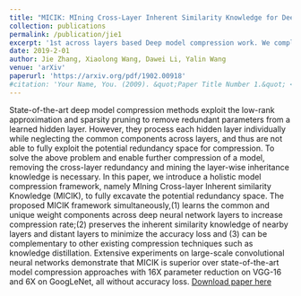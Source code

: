 ```yaml
---
title: "MICIK: MIning Cross-Layer Inherent Similarity Knowledge for Deep Model Compression"
collection: publications
permalink: /publication/jie1
excerpt: '1st across layers based Deep model compression work. We completed this work in the Decemeber of 2017.'
date: 2019-2-01
author: Jie Zhang, Xiaolong Wang, Dawei Li, Yalin Wang
venue: 'arXiv'
paperurl: 'https://arxiv.org/pdf/1902.00918'
#citation: 'Your Name, You. (2009). &quot;Paper Title Number 1.&quot; <i>Journal 1</i>. 1(1).'
---
```

State-of-the-art deep model compression methods exploit the low-rank approximation and sparsity pruning to remove redundant parameters from a learned hidden layer. However, they process each hidden layer individually while neglecting the common components across layers, and thus are not able to fully exploit the potential redundancy space for compression. To solve the above problem and enable further compression of a model, removing the cross-layer redundancy and mining the layer-wise inheritance knowledge is necessary. In this paper, we introduce a holistic model compression framework, namely MIning Cross-layer Inherent similarity Knowledge (MICIK), to fully excavate the potential redundancy space. The proposed MICIK framework simultaneously,(1) learns the common and unique weight components across deep neural network layers to increase compression rate;(2) preserves the inherent similarity knowledge of nearby layers and distant layers to minimize the accuracy loss and (3) can be complementary to other existing compression techniques such as knowledge distillation. Extensive experiments on large-scale convolutional neural networks demonstrate that MICIK is superior over state-of-the-art model compression approaches with 16X parameter reduction on VGG-16 and 6X on GoogLeNet, all without accuracy loss.
[Download paper here](https://arxiv.org/pdf/1902.00918)

